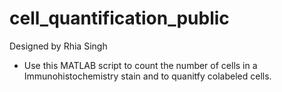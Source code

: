 # cell_quantification_public
Designed by Rhia Singh 

- Use this MATLAB script to count the number of cells in a Immunohistochemistry stain and to quanitfy colabeled cells.
